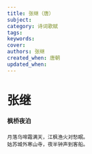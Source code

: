 ```yaml
---
title: 张继（唐）
subject: 
category: 诗词歌赋
tags: 
keywords: 
cover: 
authors: 张继
created_when: 唐朝
updated_when: 
---
```


# 张继

#### 枫桥夜泊

```
月落乌啼霜满天，江枫渔火对愁眠。
姑苏城外寒山寺，夜半钟声到客船。
```
